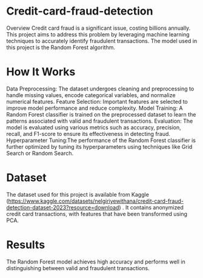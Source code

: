 # Credit-card-fraud-detection
Overview
Credit card fraud is a significant issue, costing billions annually. This project aims to address this problem by leveraging machine learning techniques to accurately identify fraudulent transactions. The model used in this project is the Random Forest algorithm.

# How It Works
Data Preprocessing: The dataset undergoes cleaning and preprocessing to handle missing values, encode categorical variables, and normalize numerical features. 
Feature Selection: Important features are selected to improve model performance and reduce complexity. 
Model Training: A Random Forest classifier is trained on the preprocessed dataset to learn the patterns associated with valid and fraudulent transactions. 
Evaluation: The model is evaluated using various metrics such as accuracy, precision, recall, and F1-score to ensure its effectiveness in detecting fraud.
Hyperparameter Tuning:The performance of the Random Forest classifier is further optimized by tuning its hyperparameters using techniques like Grid Search or Random Search. 

# Dataset
The dataset used for this project is available from Kaggle (https://www.kaggle.com/datasets/nelgiriyewithana/credit-card-fraud-detection-dataset-2023?resource=download) . It contains anonymized credit card transactions, with features that have been transformed using PCA.

# Results
The Random Forest model achieves high accuracy and performs well in distinguishing between valid and fraudulent transactions.
